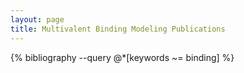 ```yaml
---
layout: page
title: Multivalent Binding Modeling Publications
---
```


{% bibliography --query @*[keywords ~= binding] %}